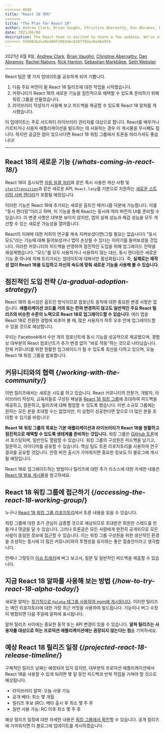 ```yaml
---
<<<<<<< HEAD
title: "React 18 계획"
=======
title: "The Plan for React 18"
author: Andrew Clark, Brian Vaughn, Christine Abernathy, Dan Abramov, Rachel Nabors, Rick Hanlon, Sebastian Markbage, and Seth Webster
date: 2021/06/08
description: The React team is excited to share a few updates. We’ve started work on the React 18 release, which will be our next major version. We’ve created a Working Group to prepare the community for gradual adoption of new features in React 18. We’ve published a React 18 Alpha so that library authors can try it and provide feedback...
>>>>>>> 556063bdce0ed00f29824bc628f79dac0a4be9f4
---
```


2021년 6월 8일, [Andrew Clark](https://twitter.com/acdlite), [Brian Vaughn](https://github.com/bvaughn), [Christine Abernathy](https://twitter.com/abernathyca), [Dan Abramov](https://twitter.com/dan_abramov), [Rachel Nabors](https://twitter.com/rachelnabors), [Rick Hanlon](https://twitter.com/rickhanlonii), [Sebastian Markbåge](https://twitter.com/sebmarkbage), [Seth Webster](https://twitter.com/sethwebster)

---

<Intro>

React 팀은 몇 가지 업데이트를 공유하게 되어 기쁩니다.

1. 다음 주요 버전이 될 React 18 릴리즈에 대한 작업을 시작했습니다.
2. 커뮤니티가 React 18의 새로운 기능을 점진적으로 채택할 수 있도록 준비하기 위해 워킹 그룹을 만들었습니다.
3. 라이브러리 작성자가 사용해 보고 피드백을 제공할 수 있도록 React 18 알파를 게시했습니다.

이 업데이트는 주로 서드파티 라이브러리 관리자를 대상으로 합니다. React를 배우거나 가르치거나 사용자 애플리케이션을 빌드하는 데 사용하는 경우 이 게시물을 무시해도 됩니다. 하지만 궁금한 점이 있으시다면 React 18 워킹 그룹에서 토론을 따라가셔도 좋습니다!

---

</Intro>

## React 18의 새로운 기능 {/*whats-coming-in-react-18*/}

React 18이 출시되면 [자동 일괄 처리](https://github.com/reactwg/react-18/discussions/21)와 같은 즉시 사용한 개선 사항 및 [`startTransition`](https://github.com/reactwg/react-18/discussions/41)과 같은 새로운 API, `React.lazy`를 기본으로 지원하는 [새로운 스트리밍 서버 렌더러](https://github.com/reactwg/react-18/discussions/37)가 포함될 예정입니다.

이러한 기능은 React 18에 추가되는 새로운 옵트인 메커니즘 덕분에 가능합니다. 이를 "동시 렌더링"이라고 하며, 이 기능을 통해 React는 동시에 여러 버전의 UI를 준비할 수 있습니다. 이 변경 사항은 대부분 보이지 않지만, 앱의 실제 성능과 체감 성능을 모두 개선할 수 있는 새로운 가능성을 열어줍니다.

React의 미래에 대한 저희의 연구를 계속 지켜보셨다면(그럴 필요는 없습니다!) "동시 모드"라는 기능에 대해 들어보셨거나 앱이 손상될 수 있다는 이야기를 들어보셨을 것입니다. 이러한 커뮤니티의 피드백을 반영하여 점진적인 도입을 위해 업그레이드 전략을 재설계했습니다. "모드"를 모두 사용하거나 사용하지 않는 대신, 동시 렌더링은 새로운 기능 중 하나에 의해 트리거되는 업데이트에 대해서만 활성화됩니다. 즉, **실제로는 재작성 없이 React 18을 도입하고 자신의 속도에 맞춰 새로운 기능을 사용해 볼 수 있습니다**.

## 점진적인 도입 전략 {/*a-gradual-adoption-strategy*/}

React 18의 동시성은 옵트인 방식이므로 컴포넌트 동작에 대한 중요한 변경 사항은 없습니다. **애플리케이션 코드를 거의 또는 전혀 변경하지 않고도 일반적인 주요 React 릴리즈와 비슷한 수준의 노력으로 React 18로 업그레이드할 수 있습니다**. 여러 앱을 React 18로 전환한 경험에 비추어 볼 때, 많은 사용자가 하루 오후 안에 업그레이드할 수 있을 것으로 예상합니다.

우리는 Facebook에서 수만 개의 컴포넌트에 동시 기능을 성공적으로 제공했으며, 경험상 대부분의 React 컴포넌트가 추가 변경 없이 "바로 작동"하는 것으로 나타났습니다. 전체 커뮤니티를 위한 원활한 업그레이드가 될 수 있도록 최선을 다하고 있으며, 오늘 React 18 워킹 그룹을 발표합니다.

## 커뮤니티와의 협력 {/*working-with-the-community*/}

이번 릴리즈에서는 새로운 시도를 하고 있습니다. React 커뮤니티의 전문가, 개발자, 라이브러리 작성자, 교육자들로 구성된 패널을 [React 18 워킹 그룹](https://github.com/reactwg/react-18)에 초대하여 피드백을 제공하고, 질문하고, 릴리즈에 대해 협업할 수 있도록 했습니다. 이번 소규모 그룹에는 원하는 모든 분을 초대할 수는 없었지만, 이 실험이 성공한다면 앞으로 더 많은 분을 초대할 수 있기를 바랍니다!

**React 18 워킹 그룹의 목표는 기본 애플리케이션과 라이브러리가 React 18을 원활하고 점진적으로 채택할 수 있도록 생태계를 준비하는 것입니다.** 워킹 그룹은 [GitHub 토론](https://github.com/reactwg/react-18/discussions)에서 호스팅되며, 일반인도 열람할 수 있습니다. 워킹 그룹의 구성원은 피드백을 남기고, 질문하고, 아이디어를 공유할 수 있습니다. 핵심 팀도 토론 리포지토리를 사용하여 연구 결과를 공유할 것입니다. 안정 버전 출시가 가까워지면 중요한 정보도 이 블로그에 게시될 예정입니다.

React 18로 업그레이드하는 방법이나 릴리즈에 대한 추가 리소스에 대한 자세한 내용은 [React 18 발표 게시물](https://github.com/reactwg/react-18/discussions/4)을 참고하세요.

## React 18 워킹 그룹에 접근하기 {/*accessing-the-react-18-working-group*/}

누구나 [React 18 워킹 그룹 리포지토리](https://github.com/reactwg/react-18)에서 토론 내용을 읽을 수 있습니다.

워킹 그룹에 대한 초기 관심이 급증할 것으로 예상되므로 초대받은 회원만 스레드를 만들거나 댓글을 달 수 있습니다. 그러나 토론글은 모든 사람에게 완전히 공개되므로 모든 사람이 동일한 정보에 접근할 수 있습니다. 이는 워킹 그룹 구성원을 위한 생산적인 환경을 조성하는 동시에 더 많은 커뮤니티와의 투명성을 유지하는 좋은 절충안이라고 생각합니다.

언제나 그렇듯이 [이슈 트래커](https://github.com/facebook/react/issues)에 버그 보고서, 질문 및 일반적인 피드백을 제출할 수 있습니다.

## 지금 React 18 알파를 사용해 보는 방법 {/*how-to-try-react-18-alpha-today*/}

새로운 알파는 [정기적으로 `@alpha` 태그를 사용하여 npm에 게시됩니다](https://github.com/reactwg/react-18/discussions/9). 이러한 릴리즈는 메인 리포지토리에 대한 가장 최근 커밋을 사용하여 빌드됩니다. 기능이나 버그 수정이 병합되면 다음 주일에 알파에 표시됩니다.

알파 릴리즈 사이에는 중요한 동작 또는 API 변경이 있을 수 있습니다. **알파 릴리즈는 사용자를 대상으로 하는 프로덕션 애플리케이션에는 권장되지 않는다는 점**을 기억하세요.

## 예상 React 18 릴리즈 일정 {/*projected-react-18-release-timeline*/}

구체적인 릴리즈 날짜는 예정되어 있지 않지만, 대부분의 프로덕션 애플리케이션에서 React 18을 사용할 수 있게 되려면 몇 달 동안 피드백과 반복 작업을 거쳐야 할 것으로 예상됩니다.

* 라이브러리 알파: 오늘 사용 가능
* 공개 베타: 최소 몇 개월
* 릴리즈 후보 (RC): 베타 출시 후 최소 몇 주 후
* 일반 사용 가능: RC 이후 최소 몇 주 후

예상 릴리즈 일정에 대한 자세한 내용은 [워킹 그룹에서 확인](https://github.com/reactwg/react-18/discussions/9)할 수 있습니다. 공개 릴리즈에 가까워지면 이 블로그에 업데이트를 게시하겠습니다.
